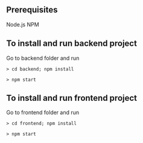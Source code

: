 ## Prerequisites
Node.js
NPM

## To install and run backend project

Go to backend folder and run

```
> cd backend; npm install
```

```
> npm start
```

## To install and run frontend project

Go to frontend folder and run

```
> cd frontend; npm install
```

```
> npm start
```